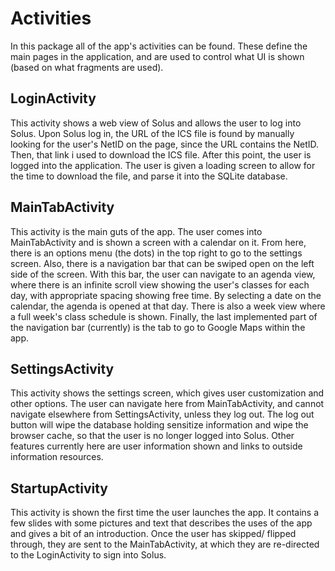 # Activities

In this package all of the app's activities can be found. These define the main pages in the application, and are used to control what UI is shown (based on what fragments are used).

## LoginActivity

This activity shows a web view of Solus and allows the user to log into Solus. Upon Solus log in, the URL of the ICS file is found by manually looking for the user's NetID on the page, since the URL contains the NetID. Then, that link i
used to download the ICS file. After this point, the user is logged into the application. The user is given a loading screen to allow for the time to download the file, and parse it into the SQLite database.

## MainTabActivity

This activity is the main guts of the app. The user comes into MainTabActivity and is shown a screen with a calendar on it. From here, there is an options menu (the dots) in the top right to go to the settings screen. Also, there is a navigation bar that can be
swiped open on the left side of the screen. With this bar, the user can navigate to an agenda view, where there is an infinite scroll view showing the user's classes for each day, with appropriate spacing showing free time.
By selecting a date on the calendar, the agenda is opened at that day. There is also a week view where a full week's class schedule is shown. Finally, the last implemented part of the navigation bar (currently) is
the tab to go to Google Maps within the app.

## SettingsActivity

This activity shows the settings screen, which gives user customization and other options. The user can navigate here from MainTabActivity, and cannot navigate elsewhere from SettingsActivity, unless they log out.
The log out button will wipe the database holding sensitize information and wipe the browser cache, so that the user is no longer logged into Solus. Other features currently here are user information shown and links
to outside information resources.

## StartupActivity

This activity is shown the first time the user launches the app. It contains a few slides with some pictures and text that describes the uses of the app and gives a bit of an introduction. Once the user has skipped/
flipped through, they are sent to the MainTabActivity, at which they are re-directed to the LoginActivity to sign into Solus.